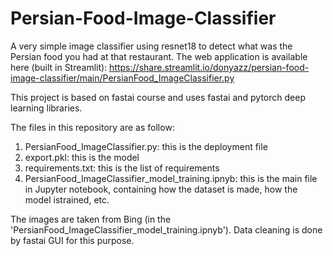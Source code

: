 # Persian-Food-Image-Classifier
A very simple image classifier using resnet18 to detect what was the Persian food you had at that restaurant. The web application is available here (built in Streamlit): 
https://share.streamlit.io/donyazz/persian-food-image-classifier/main/PersianFood_ImageClassifier.py

This project is based on fastai course and uses fastai and pytorch deep learning libraries. 

The files in this repository are as follow:
  1.  PersianFood_ImageClassifier.py: this is the deployment file
  2.  export.pkl: this is the model
  3.  requirements.txt: this is the list of requirements
  4.  PersianFood_ImageClassifier_model_training.ipnyb: this is the main file in Jupyter notebook, containing how the dataset is made, how the model istrained, etc.

The images are taken from Bing (in the 'PersianFood_ImageClassifier_model_training.ipnyb'). Data cleaning is done by fastai GUI for this purpose. 
